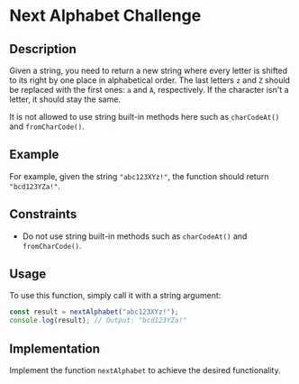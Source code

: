 # Next Alphabet Challenge

## Description

Given a string, you need to return a new string where every letter is shifted to its right by one place in alphabetical order. The last letters `z` and `Z` should be replaced with the first ones: `a` and `A`, respectively. If the character isn't a letter, it should stay the same.

It is not allowed to use string built-in methods here such as `charCodeAt()` and `fromCharCode()`.

## Example

For example, given the string `"abc123XYz!"`, the function should return `"bcd123YZa!"`.

## Constraints

- Do not use string built-in methods such as `charCodeAt()` and `fromCharCode()`.

## Usage

To use this function, simply call it with a string argument:

```javascript
const result = nextAlphabet("abc123XYz!");
console.log(result); // Output: "bcd123YZa!"
```

## Implementation

Implement the function `nextAlphabet` to achieve the desired functionality.
